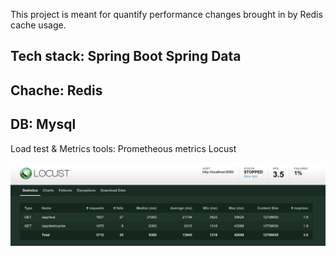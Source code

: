 This project is meant for quantify performance changes brought in by Redis cache usage.

Tech stack:
Spring Boot
Spring Data
---------------------------------
Chache:
Redis
---------------------------------
DB:
Mysql
---------------------------------
Load test & Metrics tools:
Prometheous metrics
Locust

![Alt text](/image-locaust.png?raw=true "http://localhost:3000/")
